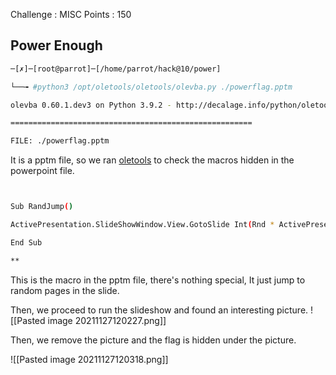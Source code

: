 Challenge : MISC
Points : 150

## Power Enough 
```bash
─[✗]─[root@parrot]─[/home/parrot/hack@10/power]

└──╼ #python3 /opt/oletools/oletools/olevba.py ./powerflag.pptm

olevba 0.60.1.dev3 on Python 3.9.2 - http://decalage.info/python/oletools

======================================================

FILE: ./powerflag.pptm

```

It is a pptm file, so we ran [oletools](https://github.com/decalage2/oletools) to check the macros hidden in the powerpoint file. 

```bash


Sub RandJump()

ActivePresentation.SlideShowWindow.View.GotoSlide Int(Rnd * ActivePresentation.Slides.Count) + 1

End Sub

**
```

This is the macro in the pptm file, there's nothing special, It just jump to random pages in the slide.

Then, we proceed to run the slideshow and found an interesting picture.
![[Pasted image 20211127120227.png]]

Then, we remove the picture and the flag is hidden under the picture. 

![[Pasted image 20211127120318.png]]